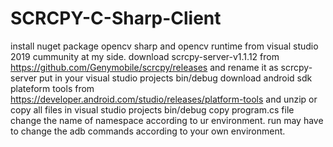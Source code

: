 # SCRCPY-C-Sharp-Client
install nuget package opencv sharp and opencv runtime from visual studio 2019 cummunity at my side.
download scrcpy-server-v1.1.12 from https://github.com/Genymobile/scrcpy/releases and rename it as scrcpy-server put in your visual studio projects bin/debug
download android sdk plateform tools from https://developer.android.com/studio/releases/platform-tools and unzip or copy all files in visual studio projects bin/debug
copy program.cs file
change the name of namespace according to ur environment.
run
may have to change the adb commands according to your own environment.
